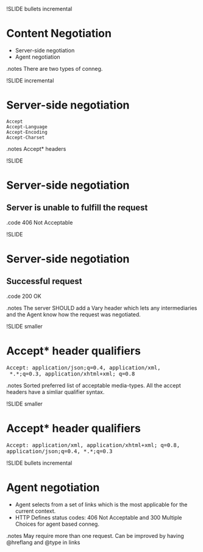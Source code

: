 !SLIDE bullets incremental
# Content Negotiation #
* Server-side negotiation
* Agent negotiation

.notes There are two types of conneg. 

!SLIDE incremental
# Server-side negotiation #
	Accept
	Accept-Language
	Accept-Encoding
	Accept-Charset

.notes Accept* headers

!SLIDE
# Server-side negotiation #
## Server is unable to fulfill the request ##
.code 406 Not Acceptable

!SLIDE
# Server-side negotiation #
## Successful request ##
.code 200 OK

.notes The server SHOULD add a Vary header which lets
any intermediaries and the Agent know how the request 
was negotiated.


!SLIDE smaller
# Accept* header qualifiers #
<pre class="noformat">
Accept: application/json;q=0.4, application/xml, 
 *.*;q=0.3, application/xhtml+xml; q=0.8
</pre>

.notes Sorted preferred list of acceptable media-types.
All the accept headers have a simliar qualifier syntax.

!SLIDE smaller
# Accept* header qualifiers #

<pre class="noformat">
Accept: application/xml, application/xhtml+xml; q=0.8, 
application/json;q=0.4, *.*;q=0.3 
</pre>

!SLIDE bullets incremental
# Agent negotiation #

* Agent selects from a set of links which is the most applicable for the current context.
* HTTP Defines status codes: 406 Not Acceptable and 300 Multiple Choices for agent based conneg.

.notes May require more than one request.
Can be improved by having @hreflang and @type in links